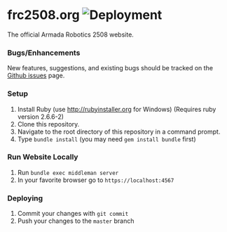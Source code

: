 # frc2508.org ![Deployment](https://github.com/Armada2508/frc2508.org/workflows/Deployment/badge.svg)

The official Armada Robotics 2508 website.

### Bugs/Enhancements

New features, suggestions, and existing bugs should be tracked on the [Github issues](https://github.com/Armada2508/frc2508.org/issues) page. 

### Setup

1. Install Ruby (use http://rubyinstaller.org for Windows) (Requires ruby version 2.6.6-2)
2. Clone this repository.
3. Navigate to the root directory of this repository in a command prompt.
4. Type `bundle install` (you may need `gem install bundle` first)

### Run Website Locally

1. Run `bundle exec middleman server`
2. In your favorite browser go to `https://localhost:4567`

### Deploying

1. Commit your changes with `git commit`
2. Push your changes to the `master` branch
